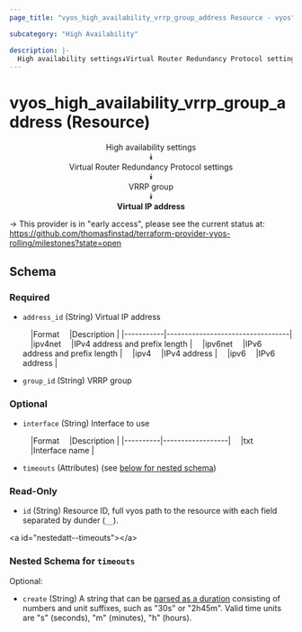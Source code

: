 ```yaml
---
page_title: "vyos_high_availability_vrrp_group_address Resource - vyos"

subcategory: "High Availability"

description: |- 
  High availability settings⯯Virtual Router Redundancy Protocol settings⯯VRRP group⯯Virtual IP address
---
```


# vyos_high_availability_vrrp_group_address (Resource)
<center>

High availability settings  
⯯  
Virtual Router Redundancy Protocol settings  
⯯  
VRRP group  
⯯  
**Virtual IP address**


</center>

-> This provider is in "early access", please see the current status at: https://github.com/thomasfinstad/terraform-provider-vyos-rolling/milestones?state=open

## Schema

### Required

- `address_id` (String) Virtual IP address

    &emsp;|Format   &emsp;|Description                     |
    |-----------|----------------------------------|
    &emsp;|ipv4net  &emsp;|IPv4 address and prefix length  |
    &emsp;|ipv6net  &emsp;|IPv6 address and prefix length  |
    &emsp;|ipv4     &emsp;|IPv4 address                    |
    &emsp;|ipv6     &emsp;|IPv6 address                    |
- `group_id` (String) VRRP group

### Optional

- `interface` (String) Interface to use

    &emsp;|Format  &emsp;|Description     |
    |----------|------------------|
    &emsp;|txt     &emsp;|Interface name  |
- `timeouts` (Attributes) (see [below for nested schema](#nestedatt--timeouts))

### Read-Only

- `id` (String) Resource ID, full vyos path to the resource with each field separated by dunder (`__`).

&lt;a id=&#34;nestedatt--timeouts&#34;&gt;&lt;/a&gt;
### Nested Schema for `timeouts`

Optional:

- `create` (String) A string that can be [parsed as a duration](https://pkg.go.dev/time#ParseDuration) consisting of numbers and unit suffixes, such as &#34;30s&#34; or &#34;2h45m&#34;. Valid time units are &#34;s&#34; (seconds), &#34;m&#34; (minutes), &#34;h&#34; (hours).  
